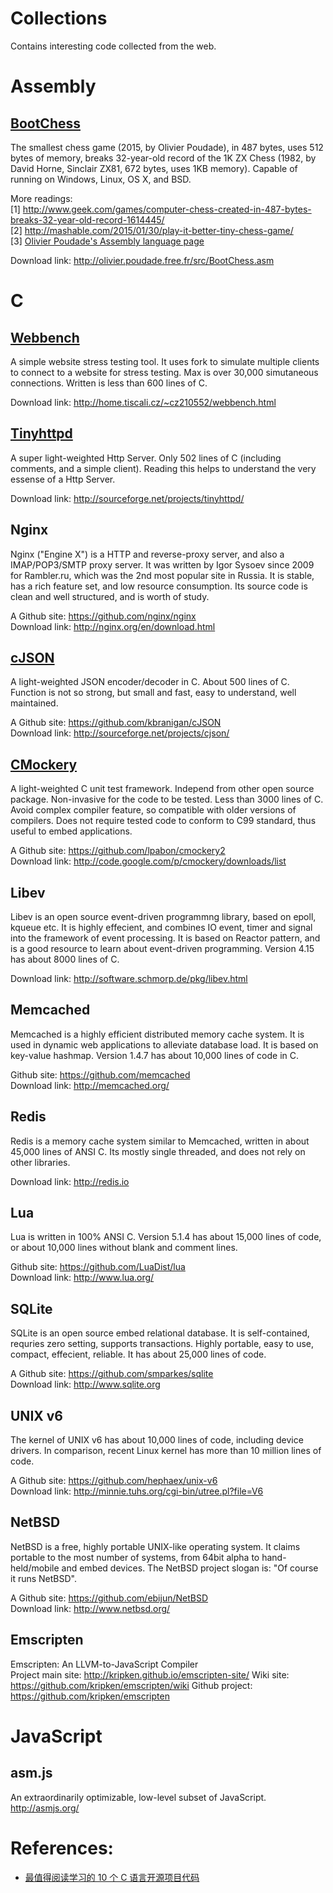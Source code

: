 # Collections
Contains interesting code collected from the web.

Assembly
=========

<a href="https://github.com/chenx/Collections/tree/master/Assembly/bootchess">BootChess</a>
-------------
The smallest chess game (2015, by Olivier Poudade), in 487 bytes, uses 512 bytes of memory, breaks 32-year-old record of the 1K ZX Chess (1982, by David Horne, Sinclair ZX81, 672 bytes, uses 1KB memory). Capable of running on Windows, Linux, OS X, and BSD. 

More readings:  
[1] http://www.geek.com/games/computer-chess-created-in-487-bytes-breaks-32-year-old-record-1614445/  
[2] http://mashable.com/2015/01/30/play-it-better-tiny-chess-game/  
[3] <a href="http://olivier.poudade.free.fr/">Olivier Poudade's Assembly language page</a>  

Download link: http://olivier.poudade.free.fr/src/BootChess.asm

C
=========

<a href="https://github.com/chenx/Collections/tree/master/C/webbench-1.5">Webbench</a>
-----------
A simple website stress testing tool. It uses fork to simulate multiple clients to connect to a website for stress testing. Max is over 30,000 simutaneous connections. Written is less than 600 lines of C. 

Download link: http://home.tiscali.cz/~cz210552/webbench.html

<a href="https://github.com/chenx/Collections/tree/master/C/tinyhttpd-0.1.0">Tinyhttpd</a>
-----------------
A super light-weighted Http Server. Only 502 lines of C (including comments, and a simple client). Reading this helps to understand the very essense of a Http Server. 

Download link: http://sourceforge.net/projects/tinyhttpd/

Nginx
-----------
Nginx ("Engine X") is a HTTP and reverse-proxy server, and also a IMAP/POP3/SMTP proxy server. It was written by Igor Sysoev since 2009 for Rambler.ru, which was the 2nd most popular site in Russia. It is stable, has a rich feature set, and low resource consumption. Its source code is clean and well structured, and is worth of study.

A Github site: https://github.com/nginx/nginx  
Download link: http://nginx.org/en/download.html

<a href="https://github.com/chenx/Collections/tree/master/C/cJSON">cJSON</a>
-------------------
A light-weighted JSON encoder/decoder in C. About 500 lines of C. Function is not so strong, but small and fast, easy to understand, well maintained. 

A Github site: https://github.com/kbranigan/cJSON  
Download link: http://sourceforge.net/projects/cjson/

<a href="https://github.com/chenx/Collections/tree/master/C/cmockery-0.1.2">CMockery</a>
-------------------------
A light-weighted C unit test framework. Independ from other open source package. Non-invasive for the code to be tested. Less than 3000 lines of C. Avoid complex compiler feature, so compatible with older versions of compilers. Does not require tested code to conform to C99 standard, thus useful to embed applications.

A Github site: https://github.com/lpabon/cmockery2  
Download link: http://code.google.com/p/cmockery/downloads/list

Libev
----------
Libev is an open source event-driven programmng library, based on epoll, kqueue etc. It is highly effecient, and combines IO event, timer and signal into the framework of event processing. It is based on Reactor pattern, and is a good resource to learn about event-driven programming. Version 4.15 has about 8000 lines of C.

Download link: http://software.schmorp.de/pkg/libev.html

Memcached
---------------
Memcached is a highly efficient distributed memory cache system. It is used in dynamic web applications to alleviate database load. It is based on key-value hashmap. Version 1.4.7 has about 10,000 lines of code in C.

Github site: https://github.com/memcached  
Download link: http://memcached.org/

Redis
------------------
Redis is a memory cache system similar to Memcached, written in about 45,000 lines of ANSI C. Its mostly single threaded, and does not rely on other libraries.

Download link: http://redis.io

Lua
----------
Lua is written in 100% ANSI C. Version 5.1.4 has about 15,000 lines of code, or about 10,000 lines without blank and comment lines.

Github site: https://github.com/LuaDist/lua  
Download link: http://www.lua.org/

SQLite
------------

SQLite is an open source embed relational database. It is self-contained, requries zero setting, supports transactions. Highly portable, easy to use, compact, effecient, reliable. It has about 25,000 lines of code.

A Github site: https://github.com/smparkes/sqlite  
Download link: http://www.sqlite.org

UNIX v6
-----------
The kernel of UNIX v6 has about 10,000 lines of code, including device drivers. In comparison, recent Linux kernel has more than 10 million lines of code. 

A Github site: https://github.com/hephaex/unix-v6  
Download link: http://minnie.tuhs.org/cgi-bin/utree.pl?file=V6

NetBSD
---------------------
NetBSD is a free, highly portable UNIX-like operating system. It claims portable to the most number of systems, from 64bit alpha to hand-held/mobile and embed devices. The NetBSD project slogan is: "Of course it runs NetBSD". 

A Github site: https://github.com/ebijun/NetBSD  
Download link: http://www.netbsd.org/

Emscripten
--------------
Emscripten: An LLVM-to-JavaScript Compiler  
Project main site: http://kripken.github.io/emscripten-site/
Wiki site: https://github.com/kripken/emscripten/wiki
Github project: https://github.com/kripken/emscripten


JavaScript
===========

asm.js
------------
An extraordinarily optimizable, low-level subset of JavaScript.   
http://asmjs.org/


References:
=============

<ul>
<li><a href="http://my.oschina.net/zhoukuo/blog/335788#OSC_h3_2">最值得阅读学习的 10 个 C 语言开源项目代码</a></li>
</ul>
